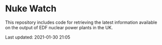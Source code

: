 # Nuke Watch

This repository includes code for retrieving the latest information available on the output of EDF nuclear power plants in the UK.

Last updated: 2021-01-30 21:05